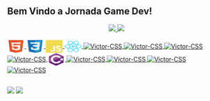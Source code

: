 ## Bem Vindo a Jornada Game Dev!
<div align="center">
  <a href="https://github.com/JornadaGameDev">
  <img height="165em" src="https://github-readme-stats.vercel.app/api?username=JornadaGameDev&show_icons=true&theme=omni&include_all_commits=true&count_private=true"/>
  <img height="165em" src="https://github-readme-stats.vercel.app/api/top-langs/?username=JornadaGameDev&layout=compact&theme=tokyonight"/>
</div>
<div style="display: inline_block"><br>
<!--   <img align="center" alt="Victor-Ts" height="30" width="40" src="https://raw.githubusercontent.com/devicons/devicon/master/icons/typescript/typescript-plain.svg"> -->
  <i class="devicon-unity-plain"></i>
  <img align="center" alt="Victor-HTML" height="30" width="40" src="https://raw.githubusercontent.com/devicons/devicon/master/icons/html5/html5-original.svg">
  <img align="center" alt="Victor-CSS" height="30" width="40" src="https://raw.githubusercontent.com/devicons/devicon/master/icons/css3/css3-original.svg">
  <img align="center" alt="Victor-Js" height="30" width="40" src="https://raw.githubusercontent.com/devicons/devicon/master/icons/javascript/javascript-plain.svg">
  <img align="center" alt="Victor-React" height="30" width="40" src="https://raw.githubusercontent.com/devicons/devicon/master/icons/react/react-original.svg">
   <img align="center" alt="Victor-CSS" height="30" width="40" src="https://cdn.jsdelivr.net/gh/devicons/devicon/icons/nextjs/nextjs-original.svg">
  <img align="center" alt="Victor-CSS" height="30" width="40" src="https://cdn.jsdelivr.net/gh/devicons/devicon/icons/tailwindcss/tailwindcss-plain.svg">
   <img align="center" alt="Victor-CSS" height="30" width="40" src="https://cdn.jsdelivr.net/gh/devicons/devicon/icons/nodejs/nodejs-original.svg">
    <img align="center" alt="Victor-CSS" height="30" width="40" src="https://cdn.jsdelivr.net/gh/devicons/devicon/icons/firebase/firebase-plain.svg">
  <img align="center" alt="Victor-Csharp" height="30" width="40" src="https://raw.githubusercontent.com/devicons/devicon/master/icons/csharp/csharp-original.svg">
  <img align="center" alt="Victor-CSS" height="30" width="40" src="https://cdn.jsdelivr.net/gh/devicons/devicon/icons/unity/unity-original.svg">
  <img align="center" alt="Victor-CSS" height="30" width="40" src="https://cdn.jsdelivr.net/gh/devicons/devicon/icons/figma/figma-original.svg">
  <img align="center" alt="Victor-CSS" height="30" width="40" src="https://cdn.jsdelivr.net/gh/devicons/devicon/icons/java/java-original.svg">
  <img align="center" alt="Victor-CSS" height="30" width="40" src="https://cdn.jsdelivr.net/gh/devicons/devicon/icons/spring/spring-original.svg">
  <!--<img align="center" alt="Victor-Python" height="30" width="40" src="https://raw.githubusercontent.com/devicons/devicon/master/icons/python/python-original.svg">-->
</div>
  
  ##
 
<div> 
<!--  <a href="https://discord.gg/wagxzStdcR" target="_blank"><img src="https://img.shields.io/badge/Discord-7289DA?style=for-the-badge&logo=discord&logoColor=white" target="_blank"></a> 
  <a href = "mailto:victorgamedeveloper@gmail.com"><img src="https://img.shields.io/badge/-Gmail-%23333?style=for-the-badge&logo=gmail&logoColor=white" target="_blank"></a> -->
  <a href="https://www.linkedin.com/in/victor-pereira-4847011b8/" target="_blank"><img src="https://img.shields.io/badge/-LinkedIn-%230077B5?style=for-the-badge&logo=linkedin&logoColor=white" target="_blank"></a> 
   <a href="https://www.youtube.com/channel/UCy8n8ZlG8kPTZ6Qp64LMhUg" target="_blank"><img src="https://img.shields.io/badge/YouTube-red?style=for-the-badge&logo=youtube&logoColor=white" target="_blank"></a> 
 
  <!--![Snake animation](https://github.com/peraltazera/peraltazera/blob/output/github-contribution-grid-snake.svg))-->
 
</div>
